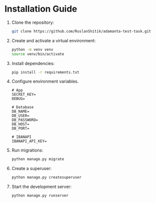 # Installation Guide

1. Clone the repository:
   ```bash
   git clone https://github.com/RuslanShitik/adamanta-test-task.git
   ```

2. Create and activate a virtual environment:
   ```bash
   python -m venv venv
   source venv/bin/activate
   ```

3. Install dependencies:
   ```bash
   pip install -r requirements.txt
   ```

4. Configure environment variables.
    ```dotenv
   # App
    SECRET_KEY=
    DEBUG=
    
    # Database
    DB_NAME=
    DB_USER=
    DB_PASSWORD=
    DB_HOST=
    DB_PORT=
    
    # IBANAPI
    IBANAPI_API_KEY=
   ```

5. Run migrations:
   ```bash
   python manage.py migrate
   ```

6. Create a superuser:
   ```bash
   python manage.py createsuperuser
   ```

7. Start the development server:
   ```bash
   python manage.py runserver
   ```